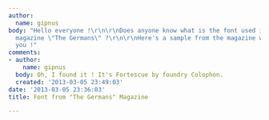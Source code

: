 ```yaml
---
author:
  name: gipnus
body: "Hello everyone !\r\n\r\nDoes anyone know what is the font used in the new german
  magazine \"The Germans\" ?\r\n\r\nHere's a sample from the magazine website (http://www.thegermansmagazine.com/)\r\n\r\nThank
  you !"
comments:
- author:
    name: gipnus
  body: Oh, I found it ! It's Fortescue by foundry Colophon.
  created: '2013-03-05 23:49:03'
date: '2013-03-05 23:36:03'
title: Font from "The Germans" Magazine

---
```

